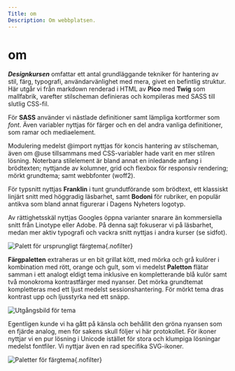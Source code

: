 ```yaml
---
Title: om
Description: Om webbplatsen.
---
```


# om

***Designkursen*** omfattar ett antal grundläggande tekniker för hantering av stil, färg, typografi, användarvänlighet med mera, givet en befintlig struktur. Här utgår vi från markdown renderad i HTML av **Pico** med **Twig** som mallfabrik, varefter stilscheman definieras och kompileras med SASS till slutlig CSS-fil.

För **SASS** använder vi nästlade definitioner samt lämpliga kortformer som *font*. Även variabler nyttjas för färger och en del andra vanliga definitioner, som ramar och mediaelement.

Modulering medelst @import nyttjas för koncis hantering av stilscheman, även om @use tillsammans med CSS-variabler hade varit en mer stilren lösning. Noterbara stilelement är bland annat en inledande anfang i brödtexten; nyttjande av kolumner, grid och flexbox för responsiv rendering; mörkt grundtema; samt webbfonter (woff2).

För typsnitt nyttjas **Franklin** i tunt grundutförande som brödtext, ett klassiskt linjärt snitt med höggradig läsbarhet, samt **Bodoni** för rubriker, en populär antikva som bland annat figurerar i Dagens Nyheters logotyp.

Av rättighetsskäl nyttjas Googles öppna varianter snarare än kommersiella snitt från Linotype eller Adobe. På denna sajt fokuserar vi på läsbarhet, medan mer aktiv typografi och vackra snitt nyttjas i andra kurser (se sidfot).

![Palett för ursprungligt färgtema](%assets_url%/img/palett.avif){.nofilter}

**Färgpaletten** extraheras ur en bit grillat kött, med mörka och grå kulörer i kombination med rött, orange och gult, som vi medelst **Paletton** flätar samman i ett analogt eldigt tema inklusive en kompletterande blå kulör samt två monokroma kontrastfärger med nyanser. Det mörka grundtemat kompletteras med ett ljust medelst sessionshantering. För mörkt tema dras kontrast upp och ljusstyrka ned ett snäpp.

![Utgångsbild för tema](%assets_url%/img/stek.avif)

Egentligen kunde vi ha gått på känsla och behållit den gröna nyansen som en fjärde analog, men för sakens skull följer vi här protokollet. För ikoner nyttjar vi en pur lösning i Unicode istället för stora och klumpiga lösningar medelst fontfiler. Vi nyttjar även en rad specifika SVG-ikoner.

![Paletter för färgtema ](%assets_url%/img/paletter.avif){.nofilter}
